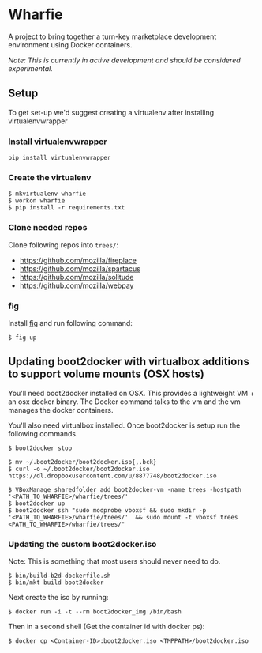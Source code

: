 # Wharfie

A project to bring together a turn-key marketplace development environment using Docker containers.

*Note: This is currently in active development and should be considered experimental.*

## Setup

To get set-up we'd suggest creating a virtualenv after installing virtualenvwrapper

### Install virtualenvwrapper

    pip install virtualenvwrapper

### Create the virtualenv

    $ mkvirtualenv wharfie
    $ workon wharfie
    $ pip install -r requirements.txt

### Clone needed repos

Clone following repos into `trees/`:

 * https://github.com/mozilla/fireplace
 * https://github.com/mozilla/spartacus
 * https://github.com/mozilla/solitude
 * https://github.com/mozilla/webpay

### fig

Install [fig](http://www.fig.sh/) and run following command:

    $ fig up

## Updating boot2docker with virtualbox additions to support volume mounts (OSX hosts)

You'll need boot2docker installed on OSX. This provides a lightweight VM + an osx docker binary.
The Docker command talks to the vm and the vm manages the docker containers.

You'll also need virtualbox installed. Once boot2docker is setup run the following commands.

    $ boot2docker stop

    $ mv ~/.boot2docker/boot2docker.iso{,.bck}
    $ curl -o ~/.boot2docker/boot2docker.iso https://dl.dropboxusercontent.com/u/8877748/boot2docker.iso

    $ VBoxManage sharedfolder add boot2docker-vm -name trees -hostpath '<PATH_TO_WHARFIE>/wharfie/trees/'
    $ boot2docker up
    $ boot2docker ssh "sudo modprobe vboxsf && sudo mkdir -p '<PATH_TO_WHARFIE>/wharfie/trees/'  && sudo mount -t vboxsf trees <PATH_TO_WHARFIE>/wharfie/trees/"

### Updating the custom boot2docker.iso

Note: This is something that most users should never need to do.

    $ bin/build-b2d-dockerfile.sh
    $ bin/mkt build boot2docker

Next create the iso by running:

    $ docker run -i -t --rm boot2docker_img /bin/bash

Then in a second shell (Get the container id with docker ps):

    $ docker cp <Container-ID>:boot2docker.iso <TMPPATH>/boot2docker.iso
